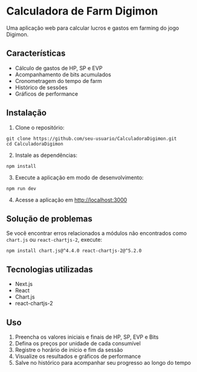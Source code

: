 # Calculadora de Farm Digimon

Uma aplicação web para calcular lucros e gastos em farming do jogo Digimon.

## Características

- Cálculo de gastos de HP, SP e EVP
- Acompanhamento de bits acumulados
- Cronometragem do tempo de farm
- Histórico de sessões
- Gráficos de performance

## Instalação

1. Clone o repositório:
```
git clone https://github.com/seu-usuario/CalculadoraDigimon.git
cd CalculadoraDigimon
```

2. Instale as dependências:
```
npm install
```

3. Execute a aplicação em modo de desenvolvimento:
```
npm run dev
```

4. Acesse a aplicação em [http://localhost:3000](http://localhost:3000)

## Solução de problemas

Se você encontrar erros relacionados a módulos não encontrados como `chart.js` ou `react-chartjs-2`, execute:

```
npm install chart.js@^4.4.0 react-chartjs-2@^5.2.0
```

## Tecnologias utilizadas

- Next.js
- React
- Chart.js
- react-chartjs-2

## Uso

1. Preencha os valores iniciais e finais de HP, SP, EVP e Bits
2. Defina os preços por unidade de cada consumível
3. Registre o horário de início e fim da sessão
4. Visualize os resultados e gráficos de performance
5. Salve no histórico para acompanhar seu progresso ao longo do tempo

